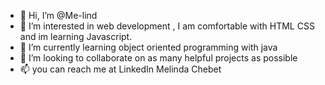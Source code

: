 - 👋 Hi, I’m @Me-lind
- 👀 I’m interested in web development , I am comfortable with HTML CSS and im learning Javascript.
- 🌱 I’m currently learning object oriented programming with java 
- 💞️ I’m looking to collaborate on as many helpful projects as possible 
- 📫 you can reach me at LinkedIn Melinda Chebet 

<!---
Me-lind/Me-lind is a ✨ special ✨ repository because its `README.md` (this file) appears on your GitHub profile.
You can click the Preview link to take a look at your changes.
--->

